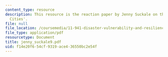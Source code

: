 ```yaml
---
content_type: resource
description: This resource is the reaction paper by Jenny Suckale on the topic 'Resilient
  Cities'.
file: null
file_location: /coursemedia/11-941-disaster-vulnerability-and-resilience-spring-2005/f14e20f654cf9319ace436550bc2e54f_jenny_suckale9.pdf
file_type: application/pdf
resourcetype: Document
title: jenny_suckale9.pdf
uid: f14e20f6-54cf-9319-ace4-36550bc2e54f
---
```


